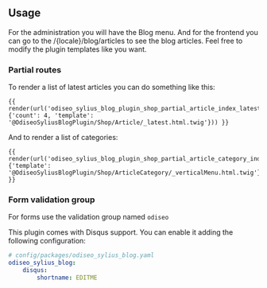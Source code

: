 ## Usage

For the administration you will have the Blog menu. And for the frontend you can go to the /{locale}/blog/articles to see the blog articles. 
Feel free to modify the plugin templates like you want.

### Partial routes

To render a list of latest articles you can do something like this:

```twig
{{ render(url('odiseo_sylius_blog_plugin_shop_partial_article_index_latest', {'count': 4, 'template': '@OdiseoSyliusBlogPlugin/Shop/Article/_latest.html.twig'})) }}
``` 

And to render a list of categories:

```twig
{{ render(url('odiseo_sylius_blog_plugin_shop_partial_article_category_index', {'template': '@OdiseoSyliusBlogPlugin/Shop/ArticleCategory/_verticalMenu.html.twig'})) }}
``` 

### Form validation group

For forms use the validation group named `odiseo`

This plugin comes with Disqus support. You can enable it adding the following configuration:

```yml
# config/packages/odiseo_sylius_blog.yaml
odiseo_sylius_blog:
    disqus:
        shortname: EDITME
```
